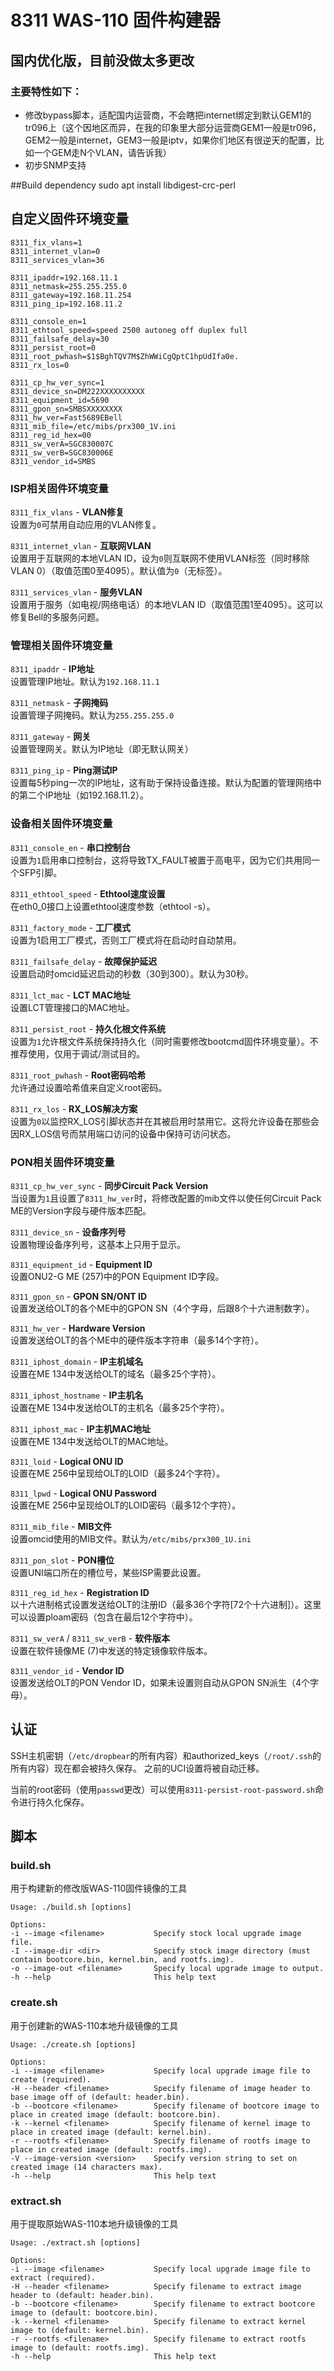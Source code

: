 # 8311 WAS-110 固件构建器
## 国内优化版，目前没做太多更改
### 主要特性如下：
- 修改bypass脚本，适配国内运营商，不会瞎把internet绑定到默认GEM1的tr096上（这个因地区而异，在我的印象里大部分运营商GEM1一般是tr096，GEM2一般是internet，GEM3一般是iptv，如果你们地区有很逆天的配置，比如一个GEM走N个VLAN，请告诉我）
- 初步SNMP支持

##Build dependency
sudo apt install libdigest-crc-perl
## 自定义固件环境变量
```
8311_fix_vlans=1
8311_internet_vlan=0
8311_services_vlan=36

8311_ipaddr=192.168.11.1
8311_netmask=255.255.255.0
8311_gateway=192.168.11.254
8311_ping_ip=192.168.11.2

8311_console_en=1
8311_ethtool_speed=speed 2500 autoneg off duplex full
8311_failsafe_delay=30
8311_persist_root=0
8311_root_pwhash=$1$BghTQV7M$ZhWWiCgQptC1hpUdIfa0e.
8311_rx_los=0

8311_cp_hw_ver_sync=1
8311_device_sn=DM222XXXXXXXXXX
8311_equipment_id=5690
8311_gpon_sn=SMBSXXXXXXXX
8311_hw_ver=Fast5689EBell
8311_mib_file=/etc/mibs/prx300_1V.ini
8311_reg_id_hex=00
8311_sw_verA=SGC830007C
8311_sw_verB=SGC830006E
8311_vendor_id=SMBS
```
### ISP相关固件环境变量
`8311_fix_vlans` - **VLAN修复**  
设置为`0`可禁用自动应用的VLAN修复。

`8311_internet_vlan` - **互联网VLAN**  
设置用于互联网的本地VLAN ID，设为`0`则互联网不使用VLAN标签（同时移除VLAN 0）（取值范围0至4095）。默认值为`0`（无标签）。

`8311_services_vlan` - **服务VLAN**  
设置用于服务（如电视/网络电话）的本地VLAN ID（取值范围1至4095）。这可以修复Bell的多服务问题。

### 管理相关固件环境变量
`8311_ipaddr` - **IP地址**  
设置管理IP地址。默认为`192.168.11.1`

`8311_netmask` - **子网掩码**  
设置管理子网掩码。默认为`255.255.255.0`

`8311_gateway` - **网关**  
设置管理网关。默认为IP地址（即无默认网关）

`8311_ping_ip` - **Ping测试IP**  
设置每5秒ping一次的IP地址，这有助于保持设备连接。默认为配置的管理网络中的第二个IP地址（如192.168.11.2）。

### 设备相关固件环境变量
`8311_console_en` - **串口控制台**  
设置为`1`启用串口控制台，这将导致TX_FAULT被置于高电平，因为它们共用同一个SFP引脚。

`8311_ethtool_speed` - **Ethtool速度设置**  
在eth0_0接口上设置ethtool速度参数（ethtool -s）。

`8311_factory_mode` - **工厂模式**  
设置为1启用工厂模式，否则工厂模式将在启动时自动禁用。

`8311_failsafe_delay` - **故障保护延迟**  
设置启动时omcid延迟启动的秒数（30到300）。默认为30秒。

`8311_lct_mac` - **LCT MAC地址**  
设置LCT管理接口的MAC地址。

`8311_persist_root` - **持久化根文件系统**  
设置为`1`允许根文件系统保持持久化（同时需要修改bootcmd固件环境变量）。不推荐使用，仅用于调试/测试目的。

`8311_root_pwhash` - **Root密码哈希**  
允许通过设置哈希值来自定义root密码。

`8311_rx_los` - **RX_LOS解决方案**  
设置为`0`以监控RX_LOS引脚状态并在其被启用时禁用它。这将允许设备在那些会因RX_LOS信号而禁用端口访问的设备中保持可访问状态。

### PON相关固件环境变量
`8311_cp_hw_ver_sync` - **同步Circuit Pack Version**  
当设置为`1`且设置了`8311_hw_ver`时，将修改配置的mib文件以使任何Circuit Pack ME的Version字段与硬件版本匹配。

`8311_device_sn` - **设备序列号**  
设置物理设备序列号，这基本上只用于显示。

`8311_equipment_id` - **Equipment ID**  
设置ONU2-G ME (257)中的PON Equipment ID字段。

`8311_gpon_sn` - **GPON SN/ONT ID**  
设置发送给OLT的各个ME中的GPON SN（4个字母，后跟8个十六进制数字）。

`8311_hw_ver` - **Hardware Version**  
设置发送给OLT的各个ME中的硬件版本字符串（最多14个字符）。

`8311_iphost_domain` - **IP主机域名**  
设置在ME 134中发送给OLT的域名（最多25个字符）。

`8311_iphost_hostname` - **IP主机名**  
设置在ME 134中发送给OLT的主机名（最多25个字符）。

`8311_iphost_mac` - **IP主机MAC地址**  
设置在ME 134中发送给OLT的MAC地址。

`8311_loid` - **Logical ONU ID**  
设置在ME 256中呈现给OLT的LOID（最多24个字符）。

`8311_lpwd` - **Logical ONU Password**  
设置在ME 256中呈现给OLT的LOID密码（最多12个字符）。

`8311_mib_file` - **MIB文件**  
设置omcid使用的MIB文件。默认为`/etc/mibs/prx300_1U.ini`

`8311_pon_slot` - **PON槽位**  
设置UNI端口所在的槽位号，某些ISP需要此设置。

`8311_reg_id_hex` - **Registration ID**  
以十六进制格式设置发送给OLT的注册ID（最多36个字符[72个十六进制]）。这里可以设置ploam密码（包含在最后12个字符中）。

`8311_sw_verA` / `8311_sw_verB` - **软件版本**  
设置在软件镜像ME (7)中发送的特定镜像软件版本。

`8311_vendor_id` - **Vendor ID**  
设置发送给OLT的PON Vendor ID，如果未设置则自动从GPON SN派生（4个字母）。

## 认证
SSH主机密钥（`/etc/dropbear`的所有内容）和authorized_keys（`/root/.ssh`的所有内容）现在都会被持久保存。
之前的UCI设置将被自动迁移。

当前的root密码（使用`passwd`更改）可以使用`8311-persist-root-password.sh`命令进行持久化保存。

## 脚本

### build.sh
用于构建新的修改版WAS-110固件镜像的工具
```
Usage: ./build.sh [options]

Options:
-i --image <filename>           Specify stock local upgrade image file.
-I --image-dir <dir>            Specify stock image directory (must contain bootcore.bin, kernel.bin, and rootfs.img).
-o --image-out <filename>       Specify local upgrade image to output.
-h --help                       This help text
```

### create.sh
用于创建新的WAS-110本地升级镜像的工具
```
Usage: ./create.sh [options]

Options:
-i --image <filename>           Specify local upgrade image file to create (required).
-H --header <filename>          Specify filename of image header to base image off of (default: header.bin).
-b --bootcore <filename>        Specify filename of bootcore image to place in created image (default: bootcore.bin).
-k --kernel <filename>          Specify filename of kernel image to place in created image (default: kernel.bin).
-r --rootfs <filename>          Specify filename of rootfs image to place in created image (default: rootfs.img).
-V --image-version <version>    Specify version string to set on created image (14 characters max).
-h --help                       This help text
```

### extract.sh
用于提取原始WAS-110本地升级镜像的工具
```
Usage: ./extract.sh [options]

Options:
-i --image <filename>           Specify local upgrade image file to extract (required).
-H --header <filename>          Specify filename to extract image header to (default: header.bin).
-b --bootcore <filename>        Specify filename to extract bootcore image to (default: bootcore.bin).
-k --kernel <filename>          Specify filename to extract kernel image to (default: kernel.bin).
-r --rootfs <filename>          Specify filename to extract rootfs image to (default: rootfs.img).
-h --help                       This help text
